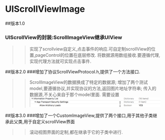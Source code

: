# UIScrollViewImage
##版本1.0
### UIScrollView的封装:ScrollImageView继承UIView
>>  实现了scrollview自定义,点击事件的响应.可自定制scrollView的位置,pageControl的位置在底层修改.
>>  将数据源用数组接收.要遵循代理,实现代理方法就可实现点击事件.

##版本2.0
###增加了协议ScrollViewProtocol.h,提供了一个方法接口.
>>  ScrollImageView的数据换成了特定的数据源;
>>  增加了两个测试model,要遵循协议,并实现协议的方法,返回图片地址字符串;
>>  传入的数据源,不关心来自于那个model里面.
>>  需要设置![图片加载网络设置.png](/图片加载网络设置.png)

##版本3.0
###增加了一个CustomImageView,提供了两个接口,用于其他子类继承此父类,用于自定义scrollView界面
>>  滚动视图界面的定制,都在继承于它的子类中进行.
